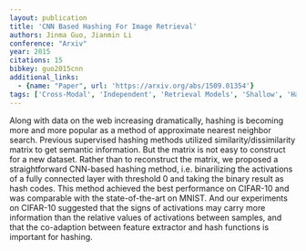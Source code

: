 ```yaml
---
layout: publication
title: 'CNN Based Hashing For Image Retrieval'
authors: Jinma Guo, Jianmin Li
conference: "Arxiv"
year: 2015
citations: 15
bibkey: guo2015cnn
additional_links:
  - {name: "Paper", url: 'https://arxiv.org/abs/1509.01354'}
tags: ['Cross-Modal', 'Independent', 'Retrieval Models', 'Shallow', 'Hashing', 'Datasets', 'Vector Indexing', 'Deep Hashing', 'Supervised Hashing', 'Applications']
---
```

Along with data on the web increasing dramatically, hashing is becoming more
and more popular as a method of approximate nearest neighbor search. Previous
supervised hashing methods utilized similarity/dissimilarity matrix to get
semantic information. But the matrix is not easy to construct for a new
dataset. Rather than to reconstruct the matrix, we proposed a straightforward
CNN-based hashing method, i.e. binarilizing the activations of a fully
connected layer with threshold 0 and taking the binary result as hash codes.
This method achieved the best performance on CIFAR-10 and was comparable with
the state-of-the-art on MNIST. And our experiments on CIFAR-10 suggested that
the signs of activations may carry more information than the relative values of
activations between samples, and that the co-adaption between feature extractor
and hash functions is important for hashing.
